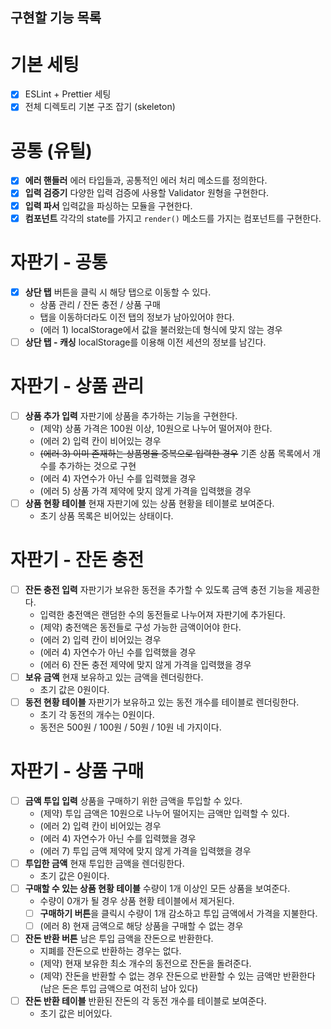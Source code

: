 ## 구현할 기능 목록

# 기본 세팅

- [x] ESLint + Prettier 세팅
- [x] 전체 디렉토리 기본 구조 잡기 (skeleton)

# 공통 (유틸)

- [x] **에러 핸들러** 에러 타입들과, 공통적인 에러 처리 메소드를 정의한다.
- [x] **입력 검증기** 다양한 입력 검증에 사용할 Validator 원형을 구현한다.
- [x] **입력 파서** 입력값을 파싱하는 모듈을 구현한다.
- [x] **컴포넌트** 각각의 state를 가지고 `render()` 메소드를 가지는 컴포넌트를 구현한다.

# 자판기 - 공통

- [x] **상단 탭** 버튼을 클릭 시 해당 탭으로 이동할 수 있다.
  - 상품 관리 / 잔돈 충전 / 상품 구매
  - 탭을 이동하더라도 이전 탭의 정보가 남아있어야 한다.
  - (에러 1) localStorage에서 값을 불러왔는데 형식에 맞지 않는 경우
- [ ] **상단 탭 - 캐싱** localStorage를 이용해 이전 세션의 정보를 남긴다.

# 자판기 - 상품 관리

- [ ] **상품 추가 입력** 자판기에 상품을 추가하는 기능을 구현한다.
  - (제약) 상품 가격은 100원 이상, 10원으로 나누어 떨어져야 한다.
  - (에러 2) 입력 칸이 비어있는 경우
  - ~~(에러 3) 이미 존재하는 상품명을 중복으로 입력한 경우~~ 기존 상품 목록에서 개수를 추가하는 것으로 구현
  - (에러 4) 자연수가 아닌 수를 입력했을 경우
  - (에러 5) 상품 가격 제약에 맞지 않게 가격을 입력했을 경우
- [ ] **상품 현황 테이블** 현재 자판기에 있는 상품 현황을 테이블로 보여준다.
  - 초기 상품 목록은 비어있는 상태이다.

# 자판기 - 잔돈 충전

- [ ] **잔돈 충전 입력** 자판기가 보유한 동전을 추가할 수 있도록 금액 충전 기능을 제공한다.
  - 입력한 충전액은 랜덤한 수의 동전들로 나누어져 자판기에 추가된다.
  - (제약) 충전액은 동전들로 구성 가능한 금액이어야 한다.
  - (에러 2) 입력 칸이 비어있는 경우
  - (에러 4) 자연수가 아닌 수를 입력했을 경우
  - (에러 6) 잔돈 충전 제약에 맞지 않게 가격을 입력했을 경우
- [ ] **보유 금액** 현재 보유하고 있는 금액을 렌더링한다.
  - 초기 값은 0원이다.
- [ ] **동전 현황 테이블** 자판기가 보유하고 있는 동전 개수를 테이블로 렌더링한다.
  - 초기 각 동전의 개수는 0원이다.
  - 동전은 500원 / 100원 / 50원 / 10원 네 가지이다.

# 자판기 - 상품 구매

- [ ] **금액 투입 입력** 상품을 구매하기 위한 금액을 투입할 수 있다.
  - (제약) 투입 금액은 10원으로 나누어 떨어지는 금액만 입력할 수 있다.
  - (에러 2) 입력 칸이 비어있는 경우
  - (에러 4) 자연수가 아닌 수를 입력했을 경우
  - (에러 7) 투입 금액 제약에 맞지 않게 가격을 입력했을 경우
- [ ] **투입한 금액** 현재 투입한 금액을 렌더링한다.
  - 초기 값은 0원이다.
- [ ] **구매할 수 있는 상품 현황 테이블** 수량이 1개 이상인 모든 상품을 보여준다.
  - 수량이 0개가 될 경우 상품 현황 테이블에서 제거된다.
  - [ ] **구매하기 버튼**을 클릭시 수량이 1개 감소하고 투입 금액에서 가격을 지불한다.
  - [ ] (에러 8) 현재 금액으로 해당 상품을 구매할 수 없는 경우
- [ ] **잔돈 반환 버튼** 남은 투입 금액을 잔돈으로 반환한다.
  - 지폐를 잔돈으로 반환하는 경우는 없다.
  - (제약) 현재 보유한 최소 개수의 동전으로 잔돈을 돌려준다.
  - (제약) 잔돈을 반환할 수 없는 경우 잔돈으로 반환할 수 있는 금액만 반환한다 (남은 돈은 투입 금액으로 여전히 남아 있다)
- [ ] **잔돈 반환 테이블** 반환된 잔돈의 각 동전 개수를 테이블로 보여준다.
  - 초기 값은 비어있다.
